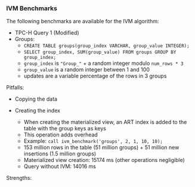 ### IVM Benchmarks

The following benchmarks are available for the IVM algorithm:
* TPC-H Query 1 (Modified)
* Groups:
  * `CREATE TABLE groups(group_index VARCHAR, group_value INTEGER);`
  * `SELECT group_index, SUM(group_value) FROM groups GROUP BY group_index;`
  * `group_index` is `"Group_"` + a random integer modulo `num_rows * 3`
  * `group_value` is a random integer between 1 and 100
  * updates are a variable percentage of the rows in 3 groups

Pitfalls:
* Copying the data

* Creating the index
  * When creating the materialized view, an ART index is added to the table with the group keys as keys
  * This operation adds overhead
  * Example: `call ivm_benchmark('groups', 2, 1, 10, 10);`
  * 153 million rows in the table (51 million groups) + 51 million new insertions (1.5 million groups)
  * Materialized view creation: 15174 ms (other operations negligible)
  * Query without IVM: 14016 ms



Strengths:
